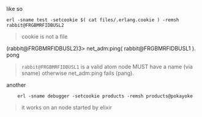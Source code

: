 
like so

    erl -sname test -setcookie $( cat files/.erlang.cookie ) -remsh rabbit@FRGBMRFIDBUSL2

> cookie is not a file

(rabbit@FRGBMRFIDBUSL2)3> net_adm:ping( rabbit@FRGBMRFIDBUSL1 ).
pong

> `rabbit@FRGBMRFIDBUSL1` is a valid atom
> node MUST have a name (via sname) otherwise net_adm:ping fails (pang).

another

		erl -sname debugger -setcookie products -remsh products@pokayoke

> it works on an node started by elixir
